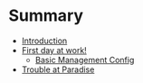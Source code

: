 # Summary

* [Introduction](README.md)
* [First day at work!](chapter01.md)
  * [Basic Management Config](chapter01/basic-management-config.md)
* [Trouble at Paradise](chapter02.md)

